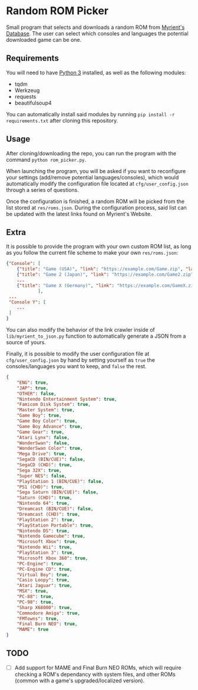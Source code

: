# Random ROM Picker

Small program that selects and downloads a random ROM from [Myrient's Database](https://myrient.erista.me/files/). The user can select which consoles and languages the potential downloaded game can be one.

## Requirements

You will need to have [Python 3](https://www.python.org/downloads/) installed, as well as the following modules:

- tqdm
- Werkzeug
- requests
- beautifulsoup4

You can automatically install said modules by running `pip install -r requirements.txt` after cloning this repository.

## Usage

After cloning/downloading the repo, you can run the program with the command `python rom_picker.py`.

When launching the program, you will be asked if you want to reconfigure your settings (add/remove potential languages/consoles), which would automatically modify the configuration file located at `cfg/user_config.json` through a series of questions.

Once the configuration is finished, a random ROM will be picked from the list stored at `res/roms.json`. During the configuration process, said list can be updated with the latest links found on Myrient's Website.

## Extra

It is possible to provide the program with your own custom ROM list, as long as you follow the current file scheme to make your own `res/roms.json`:

```json
{"Console": [
    {"title": "Game (USA)", "link": "https://example.com/Game.zip", "language": "ENG"},
    {"title": "Game 2 (Japan)", "link": "https://example.com/Game2.zip", "language": "JAP"},
    ...
    {"title": "Game X (Germany)", "link": "https://example.com/GameX.zip", "language": "OTHER"}
            ],
 ...
 "Console Y": [
    ...
 ]
}
```

You can also modify the behavior of the link crawler inside of `lib/myrient_to_json.py` function to automatically generate a JSON from a source of yours.

Finally, it is possible to modify the user configuration file at `cfg/user_config.json` by hand by setting yourself as `true` the consoles/languages you want to keep, and `false` the rest.

```json
{
    "ENG": true,
    "JAP": true,
    "OTHER": false,
    "Nintendo Entertainment System": true,
    "Famicom Disk System": true,
    "Master System": true,
    "Game Boy": true,
    "Game Boy Color": true,
    "Game Boy Advance": true,
    "Game Gear": true,
    "Atari Lynx": false,
    "WonderSwan": false,
    "WonderSwan Color": true,
    "Mega Drive": true,
    "SegaCD (BIN/CUE)": false,
    "SegaCD (CHD)": true,
    "Sega 32X": true,
    "Super NES": false,
    "PlayStation 1 (BIN/CUE)": false,
    "PS1 (CHD)": true,
    "Sega Saturn (BIN/CUE)": false,
    "Saturn (CHD)": true,
    "Nintendo 64": true,
    "Dreamcast (BIN/CUE)": false,
    "Dreamcast (CHD)": true,
    "PlayStation 2": true,
    "PlayStation Portable": true,
    "Nintendo DS": true,
    "Nintendo Gamecube": true,
    "Microsoft Xbox": true,
    "Nintendo Wii": true,
    "PlayStation 3": true,
    "Microsoft Xbox 360": true,
    "PC-Engine": true,
    "PC-Engine CD": true,
    "Virtual Boy": true,
    "Casio Loopy": true,
    "Atari Jaguar": true,
    "MSX": true,
    "PC-88": true,
    "PC-98": true,
    "Sharp X68000": true,
    "Commodore Amiga": true,
    "FMTowns": true,
    "Final Burn NEO": true,
    "MAME": true
}
```

## TODO

- [ ] Add support for MAME and Final Burn NEO ROMs, which will require checking a ROM's dependancy with system files, and other ROMs (common with a game's upgraded/localized version).
